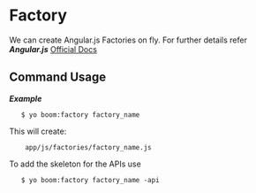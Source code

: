 Factory
============
We can create Angular.js Factories on fly. For further details refer ***Angular.js*** 
[Official Docs](http://docs.angularjs.org/api/AUTO.$provide)



Command Usage
-------

***Example***

```
   $ yo boom:factory factory_name
```

This will create:

```
	app/js/factories/factory_name.js
```

To  add the skeleton for the APIs use

```
   $ yo boom:factory factory_name -api
```


